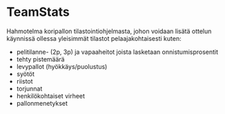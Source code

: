 # TeamStats
Hahmotelma koripallon tilastointiohjelmasta, johon voidaan lisätä ottelun käynnissä ollessa yleisimmät tilastot pelaajakohtaisesti kuten:
  - pelitilanne- (2p, 3p) ja vapaaheitot joista lasketaan onnistumisprosentit
  - tehty pistemäärä
  - levypallot (hyökkäys/puolustus)
  - syötöt
  - riistot
  - torjunnat
  - henkilökohtaiset virheet
  - pallonmenetykset
  

